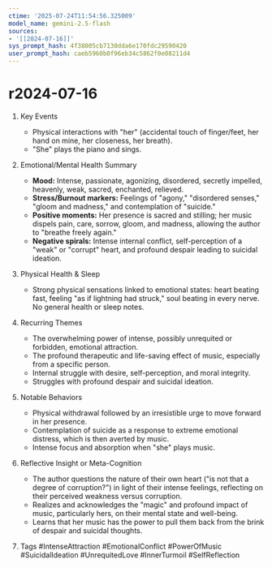 ```yaml
---
ctime: '2025-07-24T11:54:56.325009'
model_name: gemini-2.5-flash
sources:
- '[[2024-07-16]]'
sys_prompt_hash: 4f38005cb7130dda6e170fdc29590420
user_prompt_hash: caeb5960b0f96eb34c5862f0e08211d4
---
```

# r2024-07-16

1.  Key Events
    *   Physical interactions with "her" (accidental touch of finger/feet, her hand on mine, her closeness, her breath).
    *   "She" plays the piano and sings.

2.  Emotional/Mental Health Summary
    *   **Mood:** Intense, passionate, agonizing, disordered, secretly impelled, heavenly, weak, sacred, enchanted, relieved.
    *   **Stress/Burnout markers:** Feelings of "agony," "disordered senses," "gloom and madness," and contemplation of "suicide."
    *   **Positive moments:** Her presence is sacred and stilling; her music dispels pain, care, sorrow, gloom, and madness, allowing the author to "breathe freely again."
    *   **Negative spirals:** Intense internal conflict, self-perception of a "weak" or "corrupt" heart, and profound despair leading to suicidal ideation.

3.  Physical Health & Sleep
    *   Strong physical sensations linked to emotional states: heart beating fast, feeling "as if lightning had struck," soul beating in every nerve. No general health or sleep notes.

4.  Recurring Themes
    *   The overwhelming power of intense, possibly unrequited or forbidden, emotional attraction.
    *   The profound therapeutic and life-saving effect of music, especially from a specific person.
    *   Internal struggle with desire, self-perception, and moral integrity.
    *   Struggles with profound despair and suicidal ideation.

5.  Notable Behaviors
    *   Physical withdrawal followed by an irresistible urge to move forward in her presence.
    *   Contemplation of suicide as a response to extreme emotional distress, which is then averted by music.
    *   Intense focus and absorption when "she" plays music.

6.  Reflective Insight or Meta-Cognition
    *   The author questions the nature of their own heart ("is not that a degree of corruption?") in light of their intense feelings, reflecting on their perceived weakness versus corruption.
    *   Realizes and acknowledges the "magic" and profound impact of music, particularly hers, on their mental state and well-being.
    *   Learns that her music has the power to pull them back from the brink of despair and suicidal thoughts.

7.  Tags
    #IntenseAttraction #EmotionalConflict #PowerOfMusic #SuicidalIdeation #UnrequitedLove #InnerTurmoil #SelfReflection